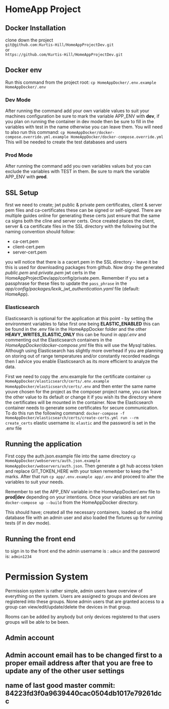 <h1>HomeApp Project</h1>
<h2>Docker Installation</h2>
clone down the project <br>
<code>git@github.com:Kurtis-Hill/HomeAppProjectDev.git</code>
<br>
or
<br>
<code>https://github.com/Kurtis-Hill/HomeAppProjectDev.git</code>

<h2>Docker env</h2>
Run this command from the project root:
<code>cp HomeAppDocker/.env.example HomeAppDocker/.env</code>
<h3>Dev Mode</h3>
After running the command add your own variable values to suit your machines configuration be sure to mark the variable APP_ENV with <b>dev</b>, if you plan on running the container in dev mode then be sure to fill in the variables with test in the name otherwise you can leave them. You will need to also run this command:
<code>cp HomeAppDocker/docker-compose.override.yml.example HomeAppDocker/docker-compose.override.yml</code>
This will be needed to create the test databases and users 
<h3>Prod Mode</h3>
After running the command add you own variables values but you can exclude the variables with TEST in them. Be sure to mark the variable APP_ENV with <b>prod</b>.

<h2>SSL Setup</h2>
first we need to create; jwt public & private pem certificates, client & server pem files and ca-certificates these can be signed or self-signed. There are multiple guides online for generating these certs just ensure that the same ca signs both the cline and server certs. Once created places the client, server & ca certificate files in the SSL directory with the following but the naming convention should follow:
<ul>
    <li>ca-cert.pem</li>
    <li>client-cert.pem</li>
    <li>server-cert.pem</li>    
</ul>
you will notice that there is a cacert.pem in the SSL directory - leave it be this is used for downloading packages from github. Now drop the generated <i>public.pem</i> and <i>private.pem</i> jwt certs in the HomeAppProjectDev/app/config/private.pem. Remember if you set a passphrase for these files to update the <code>pass_phrase</code> in the <i>app/config/packages/lexik_jwt_authentication.yaml</i> file (default: HomeApp).

<h3>Elasticsearch</h3>
Elasticsearch is optional for the application at this point - by setting the environment variables to false first one being <b>ELASTIC_ENABLED</b> this can be found in the </i>.env</i> file in the HomeAppDocker folder and the other <b>HEAVY_WRITES_ELASTIC_ONLY</b> this can be found in <i>app/.env</i> and commenting out the Elasticsearch containers in the <i>HomeAppDocker/docker-compose.yml</i> file this will use the Mysql tables.
Although using Elasticsearch has slightly more overhead if you are planning on storing out of range temperatures and/or constantly recorded readings then I advice you enable Elasticsearch as its more efficient to analyze the data.

First we need to copy the .env.example for the certificate container <code>cp HomeAppDocker/elasticsearch/certs/.env.example HomeAppDocker/elasticsearch/certs/.env</code> and then enter the same name youve chosen for the project as the composer project name, you can leave the other value to its default or change it if you wish its the directory where the certificates will be mounted in the container.
Now the Elasticsearch container needs to generate some certificates for secure communication. To do this run the following command: <code>docker-compose -f HomeAppDocker/elasticsearch/certs/create-certs.yml run --rm create_certs</code>
elastic username is: <code>elastic</code> and the password is set in the .env file

<h2>Running the application</h2>
First copy the auth.json.example file into the same directory <code>cp HomeAppDocker/webservers/auth.json.example HomeAppDocker/webservers/auth.json</code>.
Then generate a git hub access token and replace GIT_TOKEN_HERE with your token remember to keep the " marks.
After that run <code>cp app/.env.example app/.env</code> and proceed to alter the variables to suit your needs.

Remember to set the APP_ENV variable in the HomeAppDocker/.env file to <b>prod|dev</b> depending on your intentions.
Once your variables are set run
<code>docker-compose up --build</code>
from the HomeAppDocker directory.

This should have; created all the necessary containers, loaded up the initial database file with an admin user and also loaded the fixtures up for running tests (if in dev mode).

<h2>Running the front end</h2>
to sign in to the front end the admin username is : 
<code>admin</code>
and the password is: 
<code>admin1234</code>

<h1>Permission System</h1>
Permission system is rather simple, admin users have overview of everything on the system. Users are assigned to groups and devices are registered into these groups. None admin users that are granted access to a group can view/edit/update/delete the devices in that group. 

Rooms can be added by anybody but only devices registered to that users groups will be able to be been.


<h2>Admin account<h2>
Admin account email has to be changed first to a proper email address after that you are free to update any of the other user settings

name of last good master commit:
84223fd3f0a9639440cac0504db1017e79261dcc
